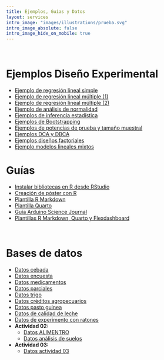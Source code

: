 ```yaml
---
title: Ejemplos, Guías y Datos
layout: services
intro_image: "images/illustrations/prueba.svg"
intro_image_absolute: false
intro_image_hide_on_mobile: true
---
```


<br>

# Ejemplos Diseño Experimental

- [Ejemplo de regresión lineal simple](https://rpubs.com/Edimer/1002486)
- [Ejemplo de regresión lineal múltiple (1)](https://rpubs.com/Edimer/1012573)
- [Ejemplo de regresión lineal múltiple (2)](https://rpubs.com/Edimer/1015338)
- [Ejemplo de análisis de normalidad](https://rpubs.com/Edimer/1020890)
- [Ejemplos de inferencia estadística](https://rpubs.com/Edimer/1020897)
- [Ejemplos de Bootstrapping](https://rpubs.com/Edimer/1026730)
- [Ejemplos de potencias de prueba y tamaño muestral](https://rpubs.com/Edimer/1030677)
- [Ejemplos DCA y DBCA](https://rpubs.com/Edimer/1037114)
- [Ejemplos diseños factoriales](https://rpubs.com/Edimer/1041989)
- [Ejemplo modelos lineales mixtos](https://rpubs.com/Edimer/1044978)

# Guías

- [Instalar bibliotecas en R desde RStudio](/temas/Guides/01-InstallPackage.html)
- [Creación de póster con R](/temas/Guides/examples_experimental_design/poster-plantilla.zip)
- [Plantilla R Markdown](/temas/Guides/00-plantila-rmarkdown.zip)
- [Plantilla Quarto](/temas/Guides/plantilla-quarto.zip)
- [Guía Arduino Science Journal](https://rpubs.com/Edimer/954711)
- [Plantillas R Markdown, Quarto  y Flexdashboard](/temas/Guides/plantillas-R-udea.zip)

<br>

# Bases de datos

- [Datos cebada](/temas/data/datos_cebada.xlsx)
- [Datos encuesta](/temas/data/encuesta_depurada.xlsx)
- [Datos medicamentos](/temas/data/datos_medicamentos.xlsx)
- [Datos parciales](/temas/data/datos_parciales.xlsx)
- [Datos trigo](/temas/data/datos_trigo.xlsx)
- [Datos créditos agropecuarios](/temas/data/creditos_colombia_genero.Rds)
- [Datos pasto guinea](/temas/data/pasto_guinea.Rds)
- [Datos de calidad de leche](/temas/data/Simpson-Calidad-Leche.xls)
- [Datos de experimento con ratones](/temas/data/experimento_ratones.xlsx)
- **Actividad 02:**
  - [Datos ALIMENTRO](/temas/data/Alimentro-Depurada.csv)
  - [Datos análisis de suelos](/temas/data/Resultados_de_An_lisis_de_Laboratorio_Suelos_en_Colombia.csv)
- **Actividad 03:**
  - [Datos actividad 03](/temas/data/datos-actividad-03.zip)